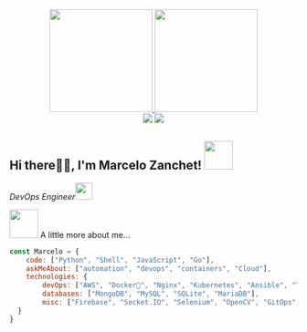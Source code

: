 <div align="center">
  <a href="https://github.com/marzanchet">
  <img height="180em" src="https://github-readme-stats.vercel.app/api?username=marzanchet&show_icons=true&theme=github_dark&include_all_commits=true&count_private=true"/>
  <img height="180em" src="https://github-readme-stats.vercel.app/api/top-langs/?username=marzanchet&layout=compact&langs_count=7&theme=github_dark"/>
</div>
<div align="center"> 
  <a href = "mailto:mpzanchet4@gmail.com"><img src="https://img.shields.io/badge/-Gmail-%23333?style=for-the-badge&logo=gmail&logoColor=white" target="_blank"></a>
  <a href="https://www.linkedin.com/in/marcelopersuhnzanchet/" target="_blank"><img src="https://img.shields.io/badge/-LinkedIn-%230077B5?style=for-the-badge&logo=linkedin&logoColor=white" target="_blank"></a>
</div>
<h2>Hi there🙏🏻, I'm Marcelo Zanchet! <img src="https://media.giphy.com/media/12oufCB0MyZ1Go/giphy.gif" width="50"></h2>
<p><em>DevOps Engineer<img src="https://media.giphy.com/media/WUlplcMpOCEmTGBtBW/giphy.gif" width="30"> 
</em></p>
<img src="https://media.giphy.com/media/VgCDAzcKvsR6OM0uWg/giphy.gif" width="50"> A little more about me...  

```javascript
const Marcelo = {
    code: ["Python", "Shell", "JavaScript", "Go"],
    askMeAbout: ["automation", "devops", "containers", "Cloud"],
    technologies: {
        devOps: ["AWS", "Docker🐳", "Nginx", "Kubernetes", "Ansible", "Terraform"],
        databases: ["MongoDB", "MySQL", "SQLite", "MariaDB"],
        misc: ["Firebase", "Socket.IO", "Selenium", "OpenCV", "GitOps", "Netdata", "Zabbix"]
  }
}
    
```

